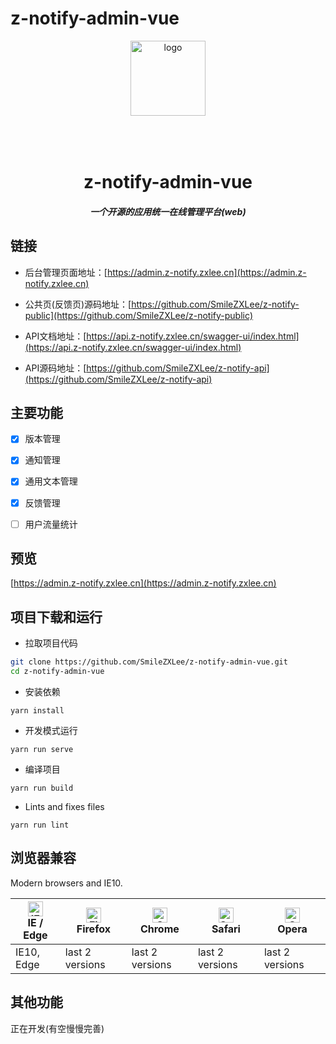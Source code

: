 # z-notify-admin-vue

<p align="center">
    <img alt="logo" src="https://admin.z-notify.zxlee.cn/logo.png" width="120" height="120" style="margin-bottom: 50px;">
</p>
<h1 align="center">z-notify-admin-vue</h1>
<h5 align="center">一个开源的应用统一在线管理平台(web)</h5>

## 链接

* 后台管理页面地址：[https://admin.z-notify.zxlee.cn](https://admin.z-notify.zxlee.cn)

* 公共页(反馈页)源码地址：[https://github.com/SmileZXLee/z-notify-public](https://github.com/SmileZXLee/z-notify-public)

* API文档地址：[https://api.z-notify.zxlee.cn/swagger-ui/index.html](https://api.z-notify.zxlee.cn/swagger-ui/index.html)

* API源码地址：[https://github.com/SmileZXLee/z-notify-api](https://github.com/SmileZXLee/z-notify-api)


## 主要功能
- [x] 版本管理

- [x] 通知管理

- [x] 通用文本管理

- [x] 反馈管理

- [ ] 用户流量统计

预览
----
[https://admin.z-notify.zxlee.cn](https://admin.z-notify.zxlee.cn)
 
项目下载和运行
----

- 拉取项目代码
```bash
git clone https://github.com/SmileZXLee/z-notify-admin-vue.git
cd z-notify-admin-vue
```

- 安装依赖
```
yarn install
```

- 开发模式运行
```
yarn run serve
```

- 编译项目
```
yarn run build
```

- Lints and fixes files
```
yarn run lint
```

## 浏览器兼容

Modern browsers and IE10.

| [<img src="https://raw.githubusercontent.com/alrra/browser-logos/master/src/edge/edge_48x48.png" alt="IE / Edge" width="24px" height="24px" />](http://godban.github.io/browsers-support-badges/)</br>IE / Edge | [<img src="https://raw.githubusercontent.com/alrra/browser-logos/master/src/firefox/firefox_48x48.png" alt="Firefox" width="24px" height="24px" />](http://godban.github.io/browsers-support-badges/)</br>Firefox | [<img src="https://raw.githubusercontent.com/alrra/browser-logos/master/src/chrome/chrome_48x48.png" alt="Chrome" width="24px" height="24px" />](http://godban.github.io/browsers-support-badges/)</br>Chrome | [<img src="https://raw.githubusercontent.com/alrra/browser-logos/master/src/safari/safari_48x48.png" alt="Safari" width="24px" height="24px" />](http://godban.github.io/browsers-support-badges/)</br>Safari | [<img src="https://raw.githubusercontent.com/alrra/browser-logos/master/src/opera/opera_48x48.png" alt="Opera" width="24px" height="24px" />](http://godban.github.io/browsers-support-badges/)</br>Opera |
| --- | --- | --- | --- | --- |
| IE10, Edge | last 2 versions | last 2 versions | last 2 versions | last 2 versions |

## 其他功能
正在开发(有空慢慢完善)
